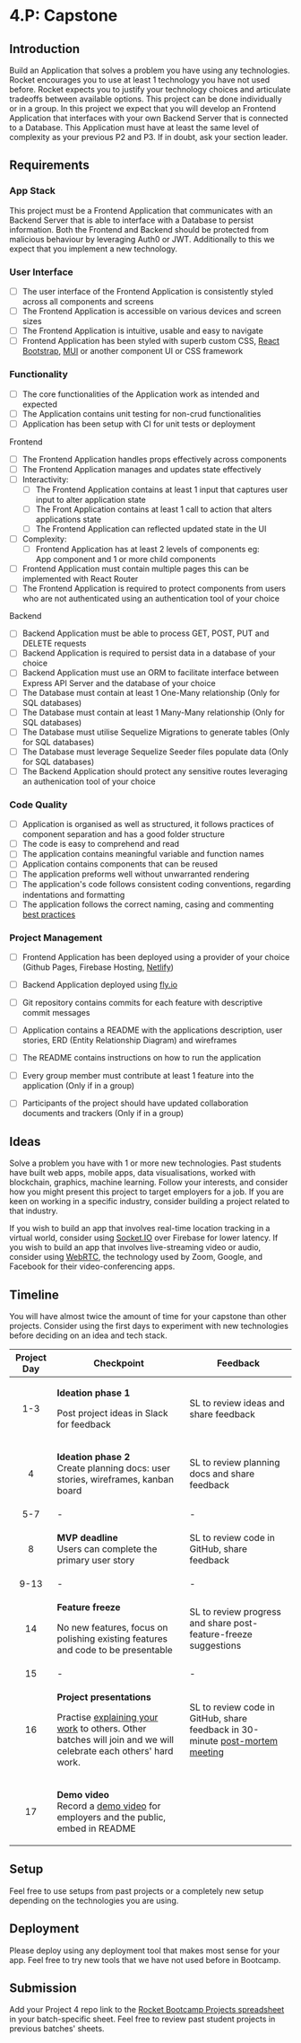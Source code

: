 # 4.P: Capstone

## Introduction

Build an Application that solves a problem you have using any technologies. Rocket encourages you to use at least 1 technology you have not used before. Rocket expects you to justify your technology choices and articulate tradeoffs between available options. This project can be done individually or in a group. In this project we expect that you will develop an Frontend Application that interfaces with your own Backend Server that is connected to a Database. This Application must have at least the same level of complexity as your previous P2 and P3. If in doubt, ask your section leader.

## Requirements

### App Stack

This project must be a Frontend Application that communicates with an Backend Server that is able to interface with a Database to persist information. Both the Frontend and Backend should be protected from malicious behaviour by leveraging Auth0 or JWT. Additionally to this we expect that you implement a new technology.

### User Interface

* [ ] The user interface of the Frontend Application is consistently styled across all components and screens
* [ ] The Frontend Application is accessible on various devices and screen sizes
* [ ] The Frontend Application is intuitive, usable and easy to navigate
* [ ] Frontend Application has been styled with superb custom CSS, [React Bootstrap](https://react-bootstrap.github.io/components/alerts), [MUI](https://mui.com/core/) or another component UI or CSS framework

### Functionality&#x20;

* [ ] The core functionalities of the Application work as intended and expected
* [ ] The Application contains unit testing for non-crud functionalities
* [ ] Application has been setup with CI for unit tests or deployment

Frontend

* [ ] The Frontend Application handles props effectively across components
* [ ] The Frontend Application manages and updates state effectively
* [ ] Interactivity:
  * [ ] The Frontend Application contains at least 1 input that captures user input to alter application state&#x20;
  * [ ] The Front Application contains at least 1 call to action that alters applications state
  * [ ] The Frontend Application can reflected updated state in the UI
* [ ] Complexity:
  * [ ] Frontend Application has at least 2 levels of components eg: \
    App component and 1 or more child components
* [ ] Frontend Application must contain multiple pages this can be implemented with React Router
* [ ] The Frontend Application is required to protect components from users who are not authenticated using an authentication tool of your choice

Backend

* [ ] Backend Application must be able to process GET, POST, PUT and DELETE requests
* [ ] Backend Application is required to persist data in a database of your choice
* [ ] Backend Application must use an ORM to facilitate interface between Express API Server and the database of your choice
* [ ] The Database must contain at least 1 One-Many relationship (Only for SQL databases)
* [ ] The Database must contain at least 1 Many-Many relationship (Only for SQL databases)
* [ ] The Database must utilise Sequelize Migrations to generate tables (Only for SQL databases)
* [ ] The Database must leverage Sequelize Seeder files populate data (Only for SQL databases)
* [ ] The Backend Application should protect any sensitive routes leveraging an authenication tool of your choice

### Code Quality

* [ ] Application is organised as well as structured, it follows practices of component separation and has a good folder structure
* [ ] The code is easy to comprehend and read
* [ ] The application contains meaningful variable and function names
* [ ] Application contains components that can be reused
* [ ] The application preforms well without unwarranted rendering
* [ ] The application's code follows consistent coding conventions, regarding indentations and formatting
* [ ] The application follows the correct naming, casing and commenting [best practices](../general-reference/naming-casing-and-commenting-conventions.md)

### Project Management

* [ ] Frontend Application has been deployed using a provider of your choice (Github Pages, Firebase Hosting, [Netlify](https://www.netlify.com/))
* [ ] Backend Application deployed using [fly.io](https://fly.io/docs/)
* [ ] Git repository contains commits for each feature with descriptive commit messages
* [ ] Application contains a README with the applications description, user stories, ERD (Entity Relationship Diagram) and wireframes
* [ ] The README contains instructions on how to run the application&#x20;
* [ ] Every group member must contribute at least 1 feature into the application (Only if in a group)
* [ ] Participants of the project should have updated collaboration documents and trackers  (Only if in a group)



## Ideas

Solve a problem you have with 1 or more new technologies. Past students have built web apps, mobile apps, data visualisations, worked with blockchain, graphics, machine learning. Follow your interests, and consider how you might present this project to target employers for a job. If you are keen on working in a specific industry, consider building a project related to that industry.

If you wish to build an app that involves real-time location tracking in a virtual world, consider using [Socket.IO](https://socket.io/) over Firebase for lower latency. If you wish to build an app that involves live-streaming video or audio, consider using [WebRTC](https://webrtc.org/), the technology used by Zoom, Google, and Facebook for their video-conferencing apps.

## Timeline

You will have almost twice the amount of time for your capstone than other projects. Consider using the first days to experiment with new technologies before deciding on an idea and tech stack.

| Project Day | Checkpoint                                                                                                                                                                                                                        | Feedback                                                                                                                       |
| :---------: | --------------------------------------------------------------------------------------------------------------------------------------------------------------------------------------------------------------------------------- | ------------------------------------------------------------------------------------------------------------------------------ |
|     1-3     | <p><strong>Ideation phase 1</strong></p><p>Post project ideas in Slack for feedback</p>                                                                                                                                           | SL to review ideas and share feedback                                                                                          |
|      4      | <p><strong>Ideation phase 2</strong><br>Create planning docs: user stories, wireframes, kanban board</p>                                                                                                                          | SL to review planning docs and share feedback                                                                                  |
|     5-7     | -                                                                                                                                                                                                                                 | -                                                                                                                              |
|      8      | <p><strong>MVP deadline</strong><br>Users can complete the primary user story</p>                                                                                                                                                 | SL to review code in GitHub, share feedback                                                                                    |
|     9-13    | -                                                                                                                                                                                                                                 | -                                                                                                                              |
|      14     | <p><strong>Feature freeze</strong></p><p>No new features, focus on polishing existing features and code to be presentable</p>                                                                                                     | SL to review progress and share post-feature-freeze suggestions                                                                |
|      15     | -                                                                                                                                                                                                                                 | -                                                                                                                              |
|      16     | <p><strong>Project presentations</strong></p><p>Practise <a href="../logistics/course-methodology.md#presentations">explaining your work</a> to others. Other batches will join and we will celebrate each others' hard work.</p> | SL to review code in GitHub, share feedback in 30-minute [post-mortem meeting](../logistics/course-methodology.md#post-mortem) |
|      17     | <p><strong>Demo video</strong><br>Record a <a href="../logistics/course-methodology.md#demo-video">demo video</a> for employers and the public, embed in README</p>                                                               |                                                                                                                                |

## Setup

Feel free to use setups from past projects or a completely new setup depending on the technologies you are using.

## Deployment

Please deploy using any deployment tool that makes most sense for your app. Feel free to try new tools that we have not used before in Bootcamp.

## Submission

Add your Project 4 repo link to the [Rocket Bootcamp Projects spreadsheet](https://docs.google.com/spreadsheets/d/1YZ39naj5E6mNNkQ1akR\_FgeFO\_kM6aWCAr8zqrFOkt4/edit?usp=sharing) in your batch-specific sheet. Feel free to review past student projects in previous batches' sheets.
